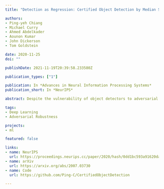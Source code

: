 ```yaml
---
title: "Detection as Regression: Certified Object Detection by Median Smoothing"

authors:
- Ping-yeh Chiang
- Michael Curry
- Ahmed Abdelkader
- Aounon Kumar
- John Dickerson
- Tom Goldstein

date: 2020-11-25
doi: ""

publishDate: 2021-11-19T20:39:58.233580Z

publication_types: ["1"]

publication: In *Advances in Neural Information Processing Systems*
publication_short: In *NeurIPS*

abstract: Despite the vulnerability of object detectors to adversarial attacks, very few defenses are known to date. While adversarial training can improve the empirical robustness of image classifiers, a direct extension to object detection is very expensive. This work is motivated by recent progress on certified classification by randomized smoothing. We start by presenting a reduction from object detection to a regression problem. Then, to enable certified regression, where standard mean smoothing fails, we propose median smoothing, which is of independent interest. We obtain the first model-agnostic, training-free, and certified defense for object detection against $\ell_2$-bounded attacks.

tags:
- Deep Learning
- Adversarial Robustness

projects:
- ml

featured: false

links:
- name: NeurIPS
  url: https://proceedings.neurips.cc/paper/2020/hash/0dd1bc593a91620daecf7723d2235624-Abstract.html
- name: arXiv
  url: https://arxiv.org/abs/2007.03730
- name: Code
  url: https://github.com/Ping-C/CertifiedObjectDetection

---
```

